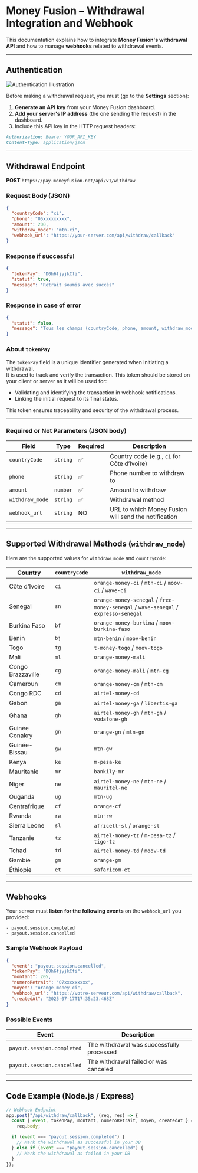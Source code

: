 # Money Fusion – Withdrawal Integration and Webhook

This documentation explains how to integrate **Money Fusion's withdrawal API** and how to manage **webhooks** related to withdrawal events.

---

## Authentication

![Authentication Illustration](https://sc-digital.nyc3.cdn.digitaloceanspaces.com/sc-digital/images/1753185228523-api_key_docs.png)

Before making a withdrawal request, you must (go to the **Settings** section):

1. **Generate an API key** from your Money Fusion dashboard.
2. **Add your server's IP address** (the one sending the request) in the dashboard.
3. Include this API key in the HTTP request headers:

```md
Authorization: Bearer YOUR_API_KEY
Content-Type: application/json
```

---

## Withdrawal Endpoint

**POST** `https://pay.moneyfusion.net/api/v1/withdraw`

### Request Body (JSON)

```json
{
  "countryCode": "ci",
  "phone": "05xxxxxxxxx",
  "amount": 200,
  "withdraw_mode": "mtn-ci",
  "webhook_url": "https://your-server.com/api/withdraw/callback"
}
```

### Response if successful

```json
{
  "tokenPay": "D0h6fjyjkCfi",
  "statut": true,
  "message": "Retrait soumis avec succès"
}
```

### Response in case of error

```json
{
  "statut": false,
  "message": "Tous les champs (countryCode, phone, amount, withdraw_mode) sont requis."
}
```

### About `tokenPay`

The `tokenPay` field is a unique identifier generated when initiating a withdrawal.  
It is used to track and verify the transaction. This token should be stored on your client or server as it will be used for:

- Validating and identifying the transaction in webhook notifications.
- Linking the initial request to its final status.

This token ensures traceability and security of the withdrawal process.

---

### Required or Not Parameters (JSON body)

| Field           | Type     | Required | Description                                          |
| --------------- | -------- | -------- | ---------------------------------------------------- |
| `countryCode`   | `string` | ✅       | Country code (e.g., `ci` for Côte d’Ivoire)          |
| `phone`         | `string` | ✅       | Phone number to withdraw to                          |
| `amount`        | `number` | ✅       | Amount to withdraw                                   |
| `withdraw_mode` | `string` | ✅       | Withdrawal method                                    |
| `webhook_url`   | `string` | NO       | URL to which Money Fusion will send the notification |

---

## Supported Withdrawal Methods (`withdraw_mode`)

Here are the supported values for `withdraw_mode` and `countryCode`:

| Country           | `countryCode` | `withdraw_mode`                                                                     |
| ----------------- | ------------- | ----------------------------------------------------------------------------------- |
| Côte d'Ivoire     | `ci`          | `orange-money-ci` / `mtn-ci` / `moov-ci` / `wave-ci`                                |
| Senegal           | `sn`          | `orange-money-senegal` / `free-money-senegal` / `wave-senegal` / `expresso-senegal` |
| Burkina Faso      | `bf`          | `orange-money-burkina` / `moov-burkina-faso`                                        |
| Benin             | `bj`          | `mtn-benin` / `moov-benin`                                                          |
| Togo              | `tg`          | `t-money-togo` / `moov-togo`                                                        |
| Mali              | `ml`          | `orange-money-mali`                                                                 |
| Congo Brazzaville | `cg`          | `orange-money-mali` / `mtn-cg`                                                      |
| Cameroun          | `cm`          | `orange-money-cm` / `mtn-cm`                                                        |
| Congo RDC         | `cd`          | `airtel-money-cd`                                                                   |
| Gabon             | `ga`          | `airtel-money-ga` / `libertis-ga`                                                   |
| Ghana             | `gh`          | `airtel-money-gh` / `mtn-gh` / `vodafone-gh`                                        |
| Guinée Conakry    | `gn`          | `orange-gn` / `mtn-gn`                                                              |
| Guinée-Bissau     | `gw`          | `mtn-gw`                                                                            |
| Kenya             | `ke`          | `m-pesa-ke`                                                                         |
| Mauritanie        | `mr`          | `bankily-mr`                                                                        |
| Niger             | `ne`          | `airtel-money-ne` / `mtn-ne` / `mauritel-ne`                                        |
| Ouganda           | `ug`          | `mtn-ug`                                                                            |
| Centrafrique      | `cf`          | `orange-cf`                                                                         |
| Rwanda            | `rw`          | `mtn-rw`                                                                            |
| Sierra Leone      | `sl`          | `africell-sl` / `orange-sl`                                                         |
| Tanzanie          | `tz`          | `airtel-money-tz` / `m-pesa-tz` / `tigo-tz`                                         |
| Tchad             | `td`          | `airtel-money-td` / `moov-td`                                                       |
| Gambie            | `gm`          | `orange-gm`                                                                         |
| Éthiopie          | `et`          | `safaricom-et`                                                                      |

---

## Webhooks

Your server must **listen for the following events** on the `webhook_url` you provided:

```text
- payout.session.completed
- payout.session.cancelled
```

### Sample Webhook Payload

```json
{
  "event": "payout.session.cancelled",
  "tokenPay": "D0h6fjyjkCfi",
  "montant": 205,
  "numeroRetrait": "07xxxxxxxxx",
  "moyen": "orange-money-ci",
  "webhook_url": "https://votre-serveur.com/api/withdraw/callback",
  "createdAt": "2025-07-17T17:35:23.468Z"
}
```

### Possible Events

| Event                      | Description                               |
| -------------------------- | ----------------------------------------- |
| `payout.session.completed` | The withdrawal was successfully processed |
| `payout.session.cancelled` | The withdrawal failed or was canceled     |

---

## Code Example (Node.js / Express)

```js
// Webhook Endpoint
app.post("/api/withdraw/callback", (req, res) => {
  const { event, tokenPay, montant, numeroRetrait, moyen, createdAt } =
    req.body;

  if (event === "payout.session.completed") {
    // Mark the withdrawal as successful in your DB
  } else if (event === "payout.session.cancelled") {
    // Mark the withdrawal as failed in your DB
  }
});
```
